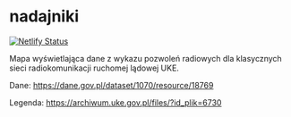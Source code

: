 # nadajniki

[![Netlify Status](https://api.netlify.com/api/v1/badges/c0bd9134-1540-47c5-b785-6cce698465f8/deploy-status)](https://app.netlify.com/sites/wonderful-heisenberg-4bd40f/deploys)

Mapa wyświetlająca dane z wykazu pozwoleń radiowych dla klasycznych sieci radiokomunikacji ruchomej lądowej UKE.

Dane:
https://dane.gov.pl/dataset/1070/resource/18769

Legenda:
https://archiwum.uke.gov.pl/files/?id_plik=6730
